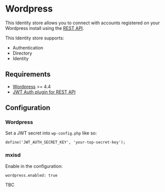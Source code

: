 # Wordpress
This Identity store allows you to connect with accounts registered on your Wordpress install using the [REST API](https://developer.wordpress.org/rest-api/).

This Identity store supports:
- Authentication
- Directory
- Identity

## Requirements
- [Wordpress](https://wordpress.org/download/) >= 4.4
- [JWT Auth plugin for REST API](https://wordpress.org/plugins/jwt-authentication-for-wp-rest-api/)

## Configuration
### Wordpress
Set a JWT secret into `wp-config.php` like so:
```
define('JWT_AUTH_SECRET_KEY', 'your-top-secret-key');
```

### mxisd
Enable in the configuration:
```
wordpress.enabled: true
```

TBC